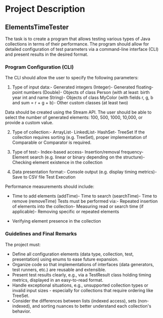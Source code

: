  # Project Description
 ## ElementsTimeTester

 The task is to create a program that allows testing various types of Java collections in terms of their
 performance. The program should allow for detailed configuration of test parameters via a command-line
 interface (CLI) and present results in the desired format.

  ### Program Configuration (CLI)
 The CLI should allow the user to specify the following parameters:

 1. Type of input data:- Generated integers (Integer)- Generated floating-point numbers (Double)- Objects of class Person (with at least: birth year int and name String)- Objects of class MyColor (with fields r, g, b and sum = r + g + b)- Other custom classes (at least two)

 Data should be created using the Stream API. The user should be able to select the number of generated
 elements: 100, 500, 1000, 10,000, or provide a custom value.

 2. Type of collection:- ArrayList- LinkedList- HashSet- TreeSet
  If the collection requires sorting (e.g. TreeSet), proper implementation of Comparable or Comparator is
 required.

 3. Type of test:- Index-based access- Insertion/removal frequency- Element search (e.g. linear or binary depending on the structure)- Checking element existence in the collection

 4. Data presentation format:- Console output (e.g. display timing metrics)- Save to CSV file
 Test Execution

 Performance measurements should include:
 
 - Time to add elements (addTime)- Time to search (searchTime)- Time to remove (removeTime)
 Tests must be performed via:- Repeated insertion of elements into the collection- Measuring read or search time (if applicable)- Removing specific or repeated elements

- Verifying element presence in the collection

 ### Guidelines and Final Remarks
 The project must:
 - Define all configuration elements (data type, collection, test, presentation) using enums to ease future
 expansion.
 - Organize code so that implementations of interfaces (data generators, test runners, etc.) are reusable and
 extensible.
 - Present test results clearly, e.g., via a TestResult class holding timing metrics, displayed in an easy-to-read
 format.
 - Handle exceptional situations, e.g., unsupported collection types or invalid input sizes - especially for
 collections that require ordering like TreeSet.
 - Consider the differences between lists (indexed access), sets (non-indexed), and sorting nuances to better
 understand each collection's behavior.